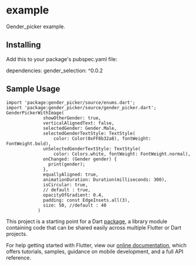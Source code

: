 # example

Gender_picker example.

## Installing
Add this to your package's pubspec.yaml file:

dependencies:
gender_selection: ^0.0.2

## Sample Usage
```
import 'package:gender_picker/source/enums.dart';
import 'package:gender_picker/source/gender_picker.dart';
GenderPickerWithImage(
              showOtherGender: true,
              verticalAlignedText: false,
              selectedGender: Gender.Male,
              selectedGenderTextStyle: TextStyle(
                  color: Color(0xFF8b32a8), fontWeight: FontWeight.bold),
              unSelectedGenderTextStyle: TextStyle(
                  color: Colors.white, fontWeight: FontWeight.normal),
              onChanged: (Gender gender) {
                print(gender);
              },
              equallyAligned: true,
              animationDuration: Duration(milliseconds: 300),
              isCircular: true,
              // default : true,
              opacityOfGradient: 0.4,
              padding: const EdgeInsets.all(3),
              size: 50, //default : 40
            )
```



This project is a starting point for a Dart
[package](https://flutter.dev/developing-packages/),
a library module containing code that can be shared easily across
multiple Flutter or Dart projects.

For help getting started with Flutter, view our
[online documentation](https://flutter.dev/docs), which offers tutorials,
samples, guidance on mobile development, and a full API reference.

